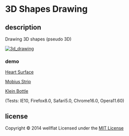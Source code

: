 # 3D Shapes Drawing

## description

Drawing 3D shapes (pseudo 3D)

[![3d_drawing](https://raw.github.com/wiki/wellflat/imageprocessing-labs/images/3dshape_drawing.png)](http://rest-term.com/labs/html5/)

### demo
[Heart Surface][Heart]

[Mobius Strip][Mobius]

[Klein Bottle][Klein]

(Tests: IE10, Firefox8.0, Safari5.0, Chrome16.0, Opera11.60)

license
----------
Copyright &copy; 2014 wellflat Licensed under the [MIT License][MIT]

[Heart]: http://rest-term.com/labs/html5/heart.html
[Mobius]: http://rest-term.com/labs/html5/mobius.html
[Klein]: http://rest-term.com/labs/html5/klein.html
[MIT]: http://www.opensource.org/licenses/mit-license.php
[entry]: http://rest-term.com/archives/2986/
